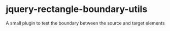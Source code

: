 # jquery-rectangle-boundary-utils
A small plugin to test the boundary between the source and target elements
